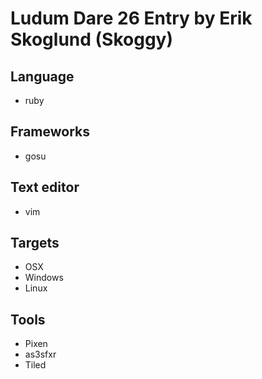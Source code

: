 # Ludum Dare 26 Entry by Erik Skoglund (Skoggy)

## Language
* ruby

## Frameworks
* gosu

## Text editor
* vim

## Targets
* OSX
* Windows
* Linux

## Tools
* Pixen
* as3sfxr
* Tiled
